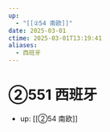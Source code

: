 ```yaml
---
up:
  - "[[②54 南欧]]"
date: 2025-03-01
ctime: 2025-03-01T13:19:41
aliases:
  - 西班牙
---
```


# ②551 西班牙

- up: [[②54 南欧]]
